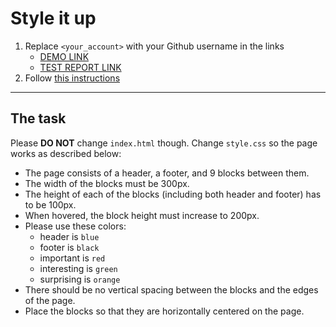 # Style it up
1. Replace `<your_account>` with your Github username in the links
      - [DEMO LINK](https://taniaomelko.github.io/layout_style-it-up/) <br>
      - [TEST REPORT LINK](https://taniaomelko.github.io/layout_style-it-up/report/html_report/)
  2. Follow [this instructions](https://mate-academy.github.io/layout_task-guideline/)
___

## The task
Please **DO NOT** change `index.html` though. Change `style.css` so the page works as described below:

- The page consists of a header, a footer, and 9 blocks between them.
- The width of the blocks must be 300px.
- The height of each of the blocks (including both header and footer) has to be 100px.
- When hovered, the block height must increase to 200px.
- Please use these colors:
  - header is `blue`
  - footer is `black`
  - important is `red`
  - interesting is `green`
  - surprising is `orange`
- There should be no vertical spacing between the blocks and the edges of the page.
- Place the blocks so that they are horizontally centered on the page.
